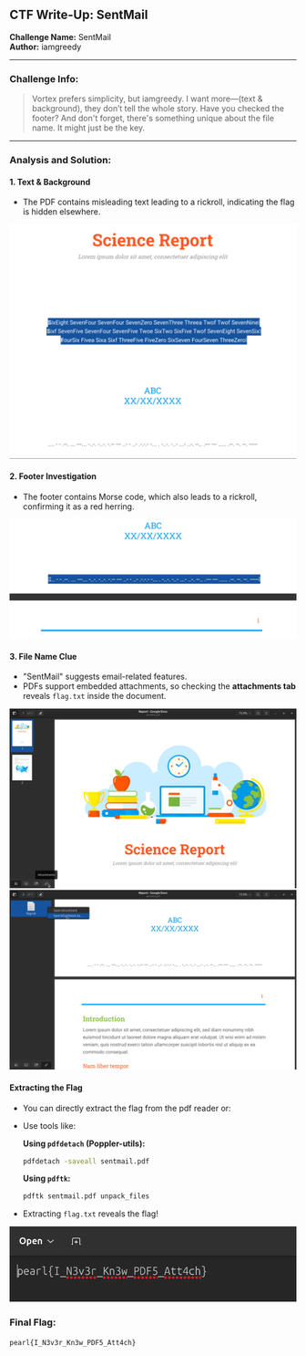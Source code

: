 ## CTF Write-Up: SentMail

**Challenge Name:** SentMail  
**Author:** iamgreedy  

---

### **Challenge Info:**  
> Vortex prefers simplicity, but iamgreedy. I want more—(text & background), they don’t tell the whole story. Have you checked the footer? And don't forget, there's something unique about the file name. It might just be the key.

---

### **Analysis and Solution:**

#### **1. Text & Background**
- The PDF contains misleading text leading to a rickroll, indicating the flag is hidden elsewhere.

<img src="1.png" alt="Step 1 Image">

#### **2. Footer Investigation**
- The footer contains Morse code, which also leads to a rickroll, confirming it as a red herring.

<img src="2.png" alt="Step 2 Image">

#### **3. File Name Clue**
- "SentMail" suggests email-related features.
- PDFs support embedded attachments, so checking the **attachments tab** reveals `flag.txt` inside the document.

<img src="3.png" alt="Step 3 Image">
<img src="4.png" alt="Step 4 Image">

#### **Extracting the Flag**
- You can directly extract the flag from the pdf reader or:
- Use tools like:

  **Using `pdfdetach` (Poppler-utils):**
  ```bash
  pdfdetach -saveall sentmail.pdf
  ```
  
  **Using `pdftk`:**
  ```bash
  pdftk sentmail.pdf unpack_files
  ```
  
- Extracting `flag.txt` reveals the flag!

<img src="5.png" alt="Step 5 Image">

### **Final Flag:**
```
pearl{I_N3v3r_Kn3w_PDF5_Att4ch}
```

